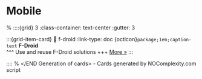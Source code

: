 # Mobile 
% <Start Generation of cards> 
::::{grid} 3
:class-container: text-center
:gutter: 3 

:::{grid-item-card}
:link: f-droid
:link-type: doc
{octicon}`package;1em;caption-text` **F-Droid**        
^^^
Use and reuse F-Droid solutions
+++
[More »](f-droid)
:::


::::
% </END Generation of cards> - Cards generated by NOComplexity.com script